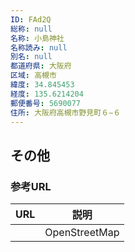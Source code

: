 ```yaml
---
ID: FAd2Q
総称: null
名称: 小島神社
名称読み: null
別名: null
都道府県: 大阪府
区域: 高槻市
緯度: 34.845453
経度: 135.6214204
郵便番号: 5690077
住所: 大阪府高槻市野見町６−６
---
```


## その他

### 参考URL

| URL | 説明          |
| --- | ------------- |
|     | OpenStreetMap |
